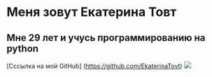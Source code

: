 # Меня зовут Екатерина Товт
## Мне 29 лет и учусь программированию на python
[Сссылка на мой GitHub] (https://github.com/EkaterinaTovt)
![](user/ekaterinatovt/Desktop/pic.jpg)
